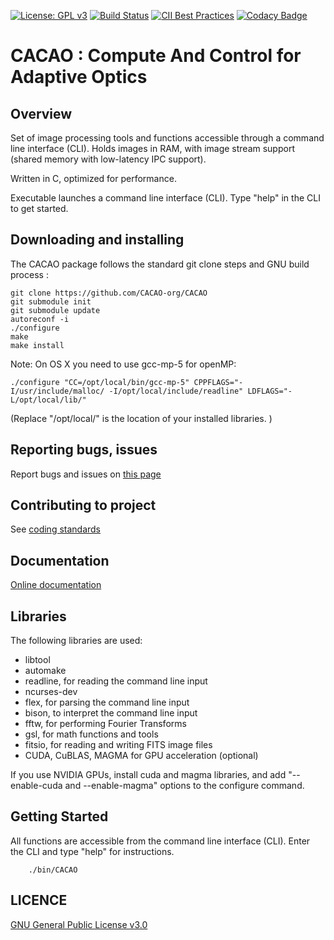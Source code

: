 [![License: GPL v3](https://img.shields.io/badge/License-GPL%20v3-blue.svg)](http://www.gnu.org/licenses/gpl-3.0)
[![Build Status](https://travis-ci.org/oguyon/Cfits.svg?branch=master)](https://travis-ci.org/oguyon/Cfits)
[![CII Best Practices](https://bestpractices.coreinfrastructure.org/projects/1154/badge)](https://bestpractices.coreinfrastructure.org/projects/1154)
[![Codacy Badge](https://api.codacy.com/project/badge/Grade/596968680753486e8146b764644a604c)](https://www.codacy.com/app/oguyon/Cfits?utm_source=github.com&amp;utm_medium=referral&amp;utm_content=oguyon/Cfits&amp;utm_campaign=Badge_Grade)


# CACAO : Compute And Control for Adaptive Optics

## Overview

Set of image processing tools and functions accessible through a command line interface (CLI). Holds images in RAM, with image stream support (shared memory with low-latency IPC support).

Written in C, optimized for performance.

Executable launches a command line interface (CLI). Type "help" in the CLI to get started.


## Downloading and installing 


The CACAO package follows the standard git clone steps and GNU build process :

	git clone https://github.com/CACAO-org/CACAO
	git submodule init
	git submodule update
	autoreconf -i
	./configure
	make
	make install

Note: On OS X you need to use gcc-mp-5 for openMP:

	./configure "CC=/opt/local/bin/gcc-mp-5" CPPFLAGS="-I/usr/include/malloc/ -I/opt/local/include/readline" LDFLAGS="-L/opt/local/lib/"
(Replace "/opt/local/" is the location of your installed libraries. )



## Reporting bugs, issues

Report bugs and issues on [this page]( https://github.com/CACAO-org/CACAO/issues )


## Contributing to project


See [coding standards]( http://CACAO-org.github.io/CACAO/html/page_coding_standards.html ) 





## Documentation

[Online documentation]( http://CACAO-org.github.io/CACAO/ ) 


## Libraries

The following libraries are used:

- libtool
- automake
- readline, for reading the command line input
- ncurses-dev
- flex, for parsing the command line input
- bison, to interpret the command line input
- fftw, for performing Fourier Transforms
- gsl, for math functions and tools
- fitsio, for reading and writing FITS image files
- CUDA, CuBLAS, MAGMA for GPU acceleration (optional)

If you use NVIDIA GPUs, install cuda and magma libraries, and add "--enable-cuda and --enable-magma" options to the configure command.



## Getting Started

All functions are accessible from the command line interface (CLI). Enter the CLI and type "help" for instructions.

		./bin/CACAO


## LICENCE


[GNU General Public License v3.0]( https://github.com/CACAO-org/CACAO/blob/master/LICENCE.txt )
